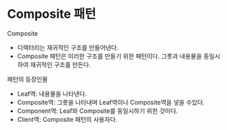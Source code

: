 # Composite 패턴

Composite

- 디렉터리는 재귀적인 구조를 만들어낸다.
- Composite 패턴은 이러한 구조를 만들기 위한 패턴이다. 그릇과 내용물을 동일시하여 재귀적인 구조를 만든다.

패턴의 등장인물

- Leaf역: 내용물을 나타낸다.
- Composite역: 그릇을 나타내며 Leaf역이나 Composite역을 넣을 수있다.
- Component역: Leaf와 Composite를 동일시하기 위한 것이다.
- Client역: Composite 패턴의 사용자다.